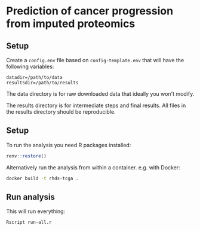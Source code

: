 # Prediction of cancer progression from imputed proteomics

## Setup

Create a `config.env` file based on `config-template.env` that will have the following variables:

```
datadir=/path/to/data
resultsdir=/path/to/results
```

The data directory is for raw downloaded data that ideally you won't modify.

The results directory is for intermediate steps and final results. All files in the results directory should be reproducible.

## Setup

To run the analysis you need R packages installed:

```R
renv::restore()
```

Alternatively run the analysis from within a container. e.g. with Docker:

```bash
docker build -t rhds-tcga .
```

## Run analysis

This will run everything:

```bash
Rscript run-all.r
```
